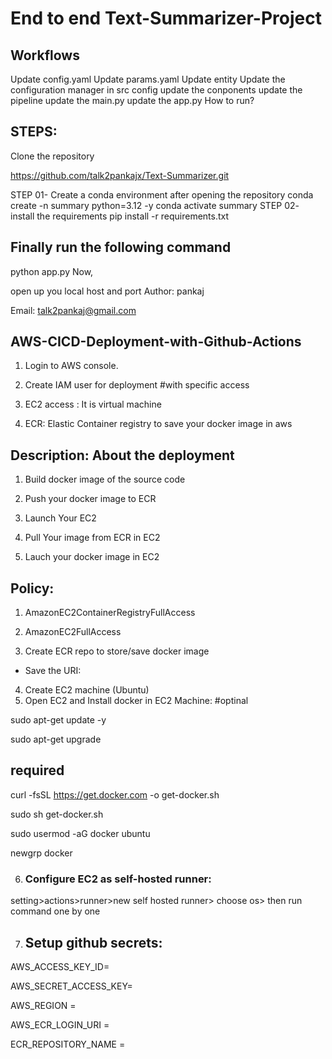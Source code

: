 # End to end Text-Summarizer-Project

## Workflows

Update config.yaml
Update params.yaml
Update entity
Update the configuration manager in src config
update the conponents
update the pipeline
update the main.py
update the app.py
How to run?

## STEPS:
Clone the repository

https://github.com/talk2pankajx/Text-Summarizer.git

STEP 01- Create a conda environment after opening the repository
conda create -n summary python=3.12 -y
conda activate summary
STEP 02- install the requirements
pip install -r requirements.txt

## Finally run the following command
python app.py
Now,

open up you local host and port
Author: pankaj

Email: talk2pankaj@gmail.com

## AWS-CICD-Deployment-with-Github-Actions

1. Login to AWS console.
2. Create IAM user for deployment
#with specific access

1. EC2 access : It is virtual machine

2. ECR: Elastic Container registry to save your docker image in aws


## Description: About the deployment

1. Build docker image of the source code

2. Push your docker image to ECR

3. Launch Your EC2 

4. Pull Your image from ECR in EC2

5. Lauch your docker image in EC2

## Policy:

1. AmazonEC2ContainerRegistryFullAccess

2. AmazonEC2FullAccess

3. Create ECR repo to store/save docker image
- Save the URI: 

4. Create EC2 machine (Ubuntu)
5. Open EC2 and Install docker in EC2 Machine:
#optinal

sudo apt-get update -y

sudo apt-get upgrade

## required

curl -fsSL https://get.docker.com -o get-docker.sh

sudo sh get-docker.sh

sudo usermod -aG docker ubuntu

newgrp docker

6. ### Configure EC2 as self-hosted runner:

setting>actions>runner>new self hosted runner> choose os> then run command one by one

7. ## Setup github secrets:

AWS_ACCESS_KEY_ID=

AWS_SECRET_ACCESS_KEY=

AWS_REGION = 

AWS_ECR_LOGIN_URI = 

ECR_REPOSITORY_NAME = 